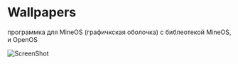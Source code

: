 # Wallpapers
программка для MineOS (графичкская оболочка)
с библеотекой MineOS, и OpenOS

![ScreenShot](https://raw.github.com/Fronun/Wallpapers/master/Screenshot_1.png)
